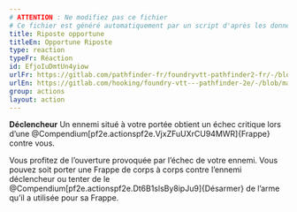 ```yaml
---
# ATTENTION : Ne modifiez pas ce fichier
# Ce fichier est généré automatiquement par un script d'après les données du module Foundry VTT officiel et de sa traduction
title: Riposte opportune
titleEn: Opportune Riposte
type: reaction
typeFr: Réaction
id: EfjoIuDmtUn4yiow
urlFr: https://gitlab.com/pathfinder-fr/foundryvtt-pathfinder2-fr/-/blob/master/data/actions/EfjoIuDmtUn4yiow.htm
urlEn: https://gitlab.com/hooking/foundry-vtt---pathfinder-2e/-/blob/master/packs/data/actions.db/opportune-riposte.json
group: actions
layout: action
---
```

**Déclencheur** Un ennemi situé à votre portée obtient un échec critique lors d’une @Compendium[pf2e.actionspf2e.VjxZFuUXrCU94MWR]{Frappe} contre vous.

Vous profitez de l’ouverture provoquée par l’échec de votre ennemi. Vous pouvez soit porter une Frappe de corps à corps contre l’ennemi déclencheur ou tenter de le @Compendium[pf2e.actionspf2e.Dt6B1slsBy8ipJu9]{Désarmer} de l’arme qu’il a utilisée pour sa Frappe.


